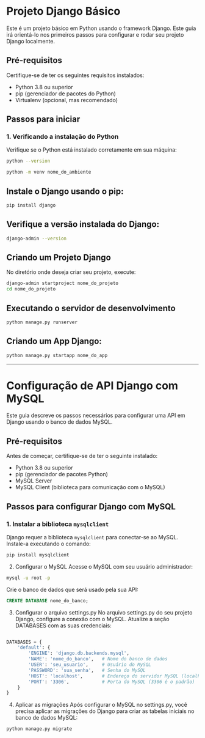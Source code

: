 # Projeto Django Básico

Este é um projeto básico em Python usando o framework Django. Este guia irá orientá-lo nos primeiros passos para configurar e rodar seu projeto Django localmente.

## Pré-requisitos

Certifique-se de ter os seguintes requisitos instalados:

- Python 3.8 ou superior
- pip (gerenciador de pacotes do Python)
- Virtualenv (opcional, mas recomendado)

## Passos para iniciar

### 1. Verificando a instalação do Python

Verifique se o Python está instalado corretamente em sua máquina:

```bash
python --version

python -m venv nome_do_ambiente
````
## Instale o Django usando o pip:
``` bash
pip install django
```
## Verifique a versão instalada do Django:
``` bash
django-admin --version
```
## Criando um Projeto Django
No diretório onde deseja criar seu projeto, execute:
``` bash
django-admin startproject nome_do_projeto
cd nome_do_projeto
```
## Executando o servidor de desenvolvimento
``` bash
python manage.py runserver
```
## Criando um App Django:
``` bash 
python manage.py startapp nome_do_app
```
----
# Configuração de API Django com MySQL

Este guia descreve os passos necessários para configurar uma API em Django usando o banco de dados MySQL.

## Pré-requisitos

Antes de começar, certifique-se de ter o seguinte instalado:

- Python 3.8 ou superior
- pip (gerenciador de pacotes Python)
- MySQL Server
- MySQL Client (biblioteca para comunicação com o MySQL)
  
## Passos para configurar Django com MySQL

### 1. Instalar a biblioteca `mysqlclient`

Django requer a biblioteca `mysqlclient` para conectar-se ao MySQL. Instale-a executando o comando:

```bash
pip install mysqlclient
```

2. Configurar o MySQL
Acesse o MySQL com seu usuário administrador:

````bash
mysql -u root -p
````

Crie o banco de dados que será usado pela sua API:

````sql
CREATE DATABASE nome_do_banco;
`````
3. Configurar o arquivo settings.py
No arquivo settings.py do seu projeto Django, configure a conexão com o MySQL. Atualize a seção DATABASES com as suas credenciais:

````python

DATABASES = {
    'default': {
        'ENGINE': 'django.db.backends.mysql',
        'NAME': 'nome_do_banco',   # Nome do banco de dados
        'USER': 'seu_usuario',     # Usuário do MySQL
        'PASSWORD': 'sua_senha',   # Senha do MySQL
        'HOST': 'localhost',       # Endereço do servidor MySQL (localhost para local)
        'PORT': '3306',            # Porta do MySQL (3306 é o padrão)
    }
}
````
4. Aplicar as migrações
Após configurar o MySQL no settings.py, você precisa aplicar as migrações do Django para criar as tabelas iniciais no banco de dados MySQL:

````bash
python manage.py migrate
```` 
